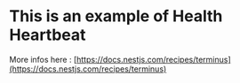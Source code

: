 # This is an example of Health Heartbeat

More infos here : [https://docs.nestjs.com/recipes/terminus](https://docs.nestjs.com/recipes/terminus)
